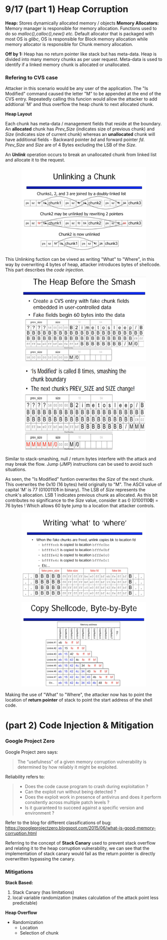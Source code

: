# 9/17 (part 1) Heap Corruption

**Heap:** Stores dynamically allocated memory / objects
**Memory Allocators:** Memory manager is responsible for memory allocation. Functions used to do so *malloc(),calloc(),new() etc.*
Default allocator that is packaged with most OS is *glibc*, OS is responsible for Block memory allocation while memory allocator is responsible for Chunk memory allocation.

**Off by 1:** Heap has no return pointer like stack but has meta-data. Heap is divided into many memory chunks as per user request. Meta-data is used to identify if a linked memory chunk is allocated or unallocated.

### Refering to CVS case
Attacker in this scenario would be any user of the application.
The "Is Modified" command caused the letter "M" to be appended at the end of the CVS entry. Repeatedly calling this funcion would allow the attacker to add addtional 'M' and thus overflow the heap chunk to next allocated chunk.

**Heap Layout**

Each chunk has meta-data / management fields that reside at the boundary. An **allocated** chunk has *Prev_Size* (indicates size of previous chunk) and *Size* (indicates size of current chunk) whereas an **unallocated** chunk will have additional fields - Backward pointer *bd* and forward pointer *fd*. *Prev_Size* and *Size* are of 4 Bytes excluding the LSB of the *Size*.

An ***Unlink*** operation occurs to break an unallocated chunk from linked list and allocate it to the request.

<center><img src="Unlink.PNG" width="400px" height="270px"></center>

This Unlinking fuction can be viwed as writing "What" to "Where", in this way by overwriting 4 bytes of heap, attacker introduces bytes of shellcode. This part describes the *code injection*.

<center><img src="Before_smash.PNG" width="400px" height="270px">

<img src="Heap_smash.PNG" width="400px" height="270px"></center>

Similar to stack-smashing, null / return bytes interfere with the attack and may break the flow. Jump (*JMP*) instructions can be used to avoid such situations.

As seen, the "Is Modified" funtion overwrites the *Size* of the next chunk. This overwrites the 0x10 (16 bytes) held originally to "M". The ASCII value of capital 'M' is 77 (0100110**1** in binary). The LSB of *Size* represents the chunk's allocation. LSB 1 indicates previous chunk as allocated. As this bit contributes no significance to the *Size* value, consider it as 0 (0100110**0**) = 76 bytes ! Which allows 60 byte jump to a location that attacker controls.

<center><img src="What_WHERE.PNG" width="400px" height="270px">

<img src="shell_code.PNG" width="400px" height="270px"></center>

Making the use of "What" to "Where", the attacker now has to point the location of **return pointer** of stack to point the start address of the shell code.

# (part 2) Code Injection & Mitigation

### Google Project Zero

Google Project zero says:
>The “usefulness" of a given memory corruption vulnerability is determined by how reliably it might be exploited.

Reliability refers to:
>- Does the code cause program to crash during exploitation ?
>- Can the exploit run without being detected ?
>- Does the exploit work in presence of antivirus and does it perform consitently across multiple patch levels ?
>- Is it guaranteed to succeed against a specific version and environment ?


Refer to the blog for different classifications of bug:
https://googleprojectzero.blogspot.com/2015/06/what-is-good-memory-corruption.html


Referring to the concept of **Stack Canary** used to prevent stack overflow and relating it to the heap corruption vulnerability, we can see that the implementation of stack canary would fail as the return pointer is directly overwritten bypassing the canary.

### Mitigations
**Stack Based:**
1. Stack Canary (has limitations)
2. local variable randomization (makes calculation of the attack point less predictable)

**Heap Overflow**
- Randomization
  - Location
  - Selection of chunk
